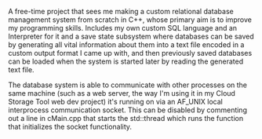 A free-time project that sees me making a custom relational database management system from scratch in C++, whose primary aim is to improve my programming skills. Includes my own custom SQL language and an Interpreter for it and a save state subsystem where databases can be saved by generating all vital information about them into a text file encoded in a custom output format I came up with, and then previously saved databases can be loaded when the system is started later by reading the generated text file.

The database system is able to communicate with other processes on the same machine (such as a web server, the way I'm using it in my Cloud Storage Tool web dev project) it's running on via an AF_UNIX local interprocess communication socket. This can be disabled by commenting out a line in cMain.cpp that starts the std::thread which runs the function that initializes the socket functionality.
